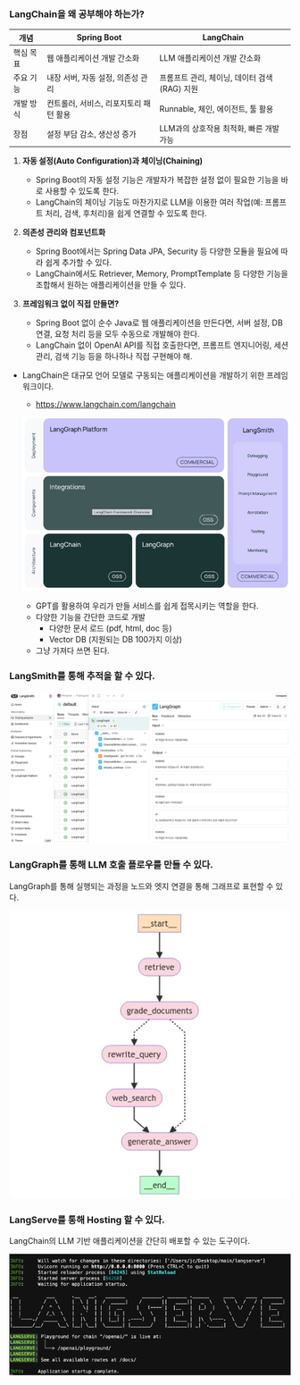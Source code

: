 ### LangChain을 왜 공부해야 하는가?

| 개념    | Spring Boot            | LangChain                    |
| ----- | ---------------------- | ---------------------------- |
| 핵심 목표 | 웹 애플리케이션 개발 간소화        | LLM 애플리케이션 개발 간소화            |
| 주요 기능 | 내장 서버, 자동 설정, 의존성 관리   | 프롬프트 관리, 체이닝, 데이터 검색(RAG) 지원 |
| 개발 방식 | 컨트롤러, 서비스, 리포지토리 패턴 활용 | Runnable, 체인, 에이전트, 툴 활용     |
| 장점    | 설정 부담 감소, 생산성 증가       | LLM과의 상호작용 최적화, 빠른 개발 가능     |

1. **자동 설정(Auto Configuration)과 체이닝(Chaining)**
    - Spring Boot의 자동 설정 기능은 개발자가 복잡한 설정 없이 필요한 기능을 바로 사용할 수 있도록 한다.
    - LangChain의 체이닝 기능도 마찬가지로 LLM을 이용한 여러 작업(예: 프롬프트 처리, 검색, 후처리)을 쉽게 연결할 수 있도록 한다.

2. **의존성 관리와 컴포넌트화**
    - Spring Boot에서는 Spring Data JPA, Security 등 다양한 모듈을 필요에 따라 쉽게 추가할 수 있다.
    - LangChain에서도 Retriever, Memory, PromptTemplate 등 다양한 기능을 조합해서 원하는 애플리케이션을 만들 수 있다.

3. **프레임워크 없이 직접 만들면?**
    - Spring Boot 없이 순수 Java로 웹 애플리케이션을 만든다면, 서버 설정, DB 연결, 요청 처리 등을 모두 수동으로 개발해야 한다.
    - LangChain 없이 OpenAI API를 직접 호출한다면, 프롬프트 엔지니어링, 세션 관리, 검색 기능 등을 하나하나 직접 구현해야 해.



- LangChain은 대규모 언어 모델로 구동되는 애플리케이션을 개발하기 위한 프레임워크이다.
	- https://www.langchain.com/langchain

	![](attachments/Pasted%20image%2020250220072720.png)
	- GPT를 활용하여 우리가 만들 서비스를 쉽게 접목시키는 역할을 한다.
	- 다양한 기능을 간단한 코드로 개발
		- 다양한 문서 로드 (pdf, html, doc 등)
		- Vector DB (지원되는 DB 100가지 이상)
	- 그냥 가져다 쓰면 된다.

### LangSmith를 통해 추적을 할 수 있다.

![](attachments/Pasted%20image%2020250224104955.png)


### LangGraph를 통해 LLM 호출 플로우를 만들 수 있다.

LangGraph를 통해 실행되는 과정을 노드와 엣지 연결을 통해 그래프로 표현할 수 있다.

![](attachments/Pasted%20image%2020250224105203.png)


### LangServe를 통해 Hosting 할 수 있다.

LangChain의 LLM 기반 애플리케이션을 간단히 배포할 수 있는 도구이다.

![](attachments/Pasted%20image%2020250224105313.png)
